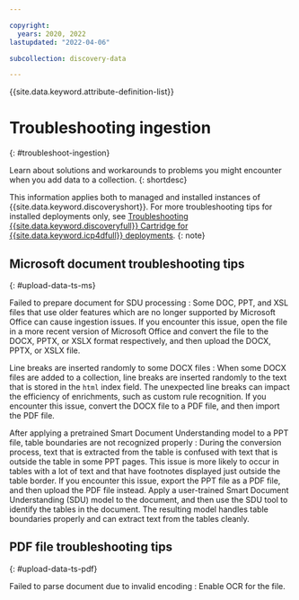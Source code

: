 ```yaml
---

copyright:
  years: 2020, 2022
lastupdated: "2022-04-06"

subcollection: discovery-data

---
```


{{site.data.keyword.attribute-definition-list}}

# Troubleshooting ingestion
{: #troubleshoot-ingestion}

Learn about solutions and workarounds to problems you might encounter when you add data to a collection.
{: shortdesc}

This information applies both to managed and installed instances of {{site.data.keyword.discoveryshort}}. For more troubleshooting tips for installed deployments only, see [Troubleshooting {{site.data.keyword.discoveryfull}} Cartridge for {{site.data.keyword.icp4dfull}} deployments](/docs/discovery-data?topic=discovery-data-troubleshoot).
{: note}

## Microsoft document troubleshooting tips
{: #upload-data-ts-ms}

Failed to prepare document for SDU processing
:    Some DOC, PPT, and XSL files that use older features which are no longer supported by Microsoft Office can cause ingestion issues. If you encounter this issue, open the file in a more recent version of Microsoft Office and convert the file to the DOCX, PPTX, or XSLX format respectively, and then upload the DOCX, PPTX, or XSLX file.

Line breaks are inserted randomly to some DOCX files
:    When some DOCX files are added to a collection, line breaks are inserted randomly to the text that is stored in the `html` index field. The unexpected line breaks can impact the efficiency of enrichments, such as custom rule recognition. If you encounter this issue, convert the DOCX file to a PDF file, and then import the PDF file.

After applying a pretrained Smart Document Understanding model to a PPT file, table boundaries are not recognized properly
:    During the conversion process, text that is extracted from the table is confused with text that is outside the table in some PPT pages. This issue is more likely to occur in tables with a lot of text and that have footnotes displayed just outside the table border. If you encounter this issue, export the PPT file as a PDF file, and then upload the PDF file instead. Apply a user-trained Smart Document Understanding (SDU) model to the document, and then use the SDU tool to identify the tables in the document. The resulting model handles table boundaries properly and can extract text from the tables cleanly.

## PDF file troubleshooting tips
{: #upload-data-ts-pdf}

Failed to parse document due to invalid encoding
:    Enable OCR for the file.
